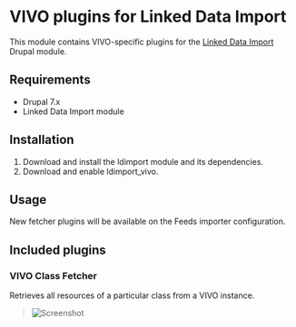 VIVO plugins for Linked Data Import
===================================

This module contains VIVO-specific plugins for the [Linked Data Import](http://github.com/milesw/ldimport) Drupal module.

Requirements
------------

- Drupal 7.x
- Linked Data Import module

Installation
------------

1. Download and install the ldimport module and its dependencies.
2. Download and enable ldimport_vivo.

Usage
-----

New fetcher plugins will be available on the Feeds importer configuration.

Included plugins
----------------

### VIVO Class Fetcher
Retrieves all resources of a particular class from a VIVO instance.

> ![Screenshot](https://raw.github.com/milesw/ldimport_vivo/docs/ldimport_vivo_class_fetcher.png)
